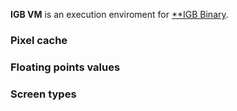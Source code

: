 **IGB VM** is an execution enviroment for [**IGB Binary](https://github.com/krypciak/IGB-Compiler-L1).
 
### Pixel cache


### Floating points values

### Screen types
